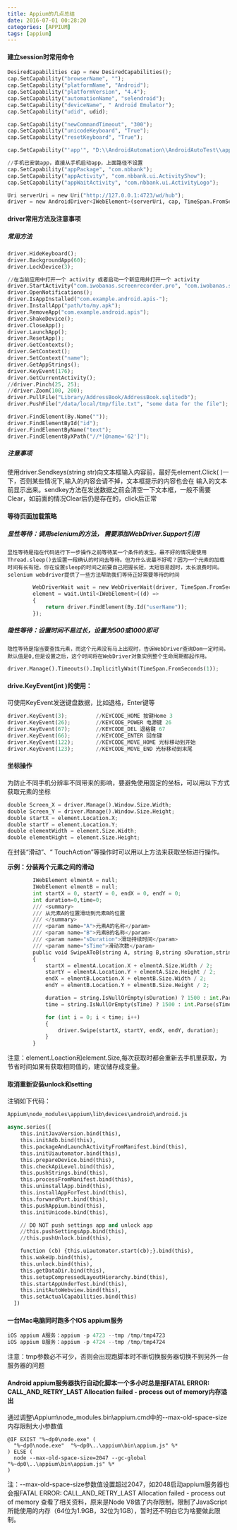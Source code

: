 ```yaml
---
title: Appium的几点总结
date: 2016-07-01 00:28:20
categories: [APPIUM]
tags: [appium]
---
```


#### 建立session时常用命令
```python
DesiredCapabilities cap = new DesiredCapabilities();
cap.SetCapability("browserName", "");                                                           // web 浏览器名称（'Safari' ,'Chrome'等）。如果对应用进行自动化测试，这个关键字的值应为空。
cap.SetCapability("platformName", "Android");                                                   //你要测试的手机操作系统
cap.SetCapability("platformVersion", "4.4");                                                    //手机操作系统版本
cap.SetCapability("automationName", "selendroid");                                              //你想使用的自动化测试引擎：Appium (默认) 或 Selendroid
cap.SetCapability("deviceName", " Android Emulator");                                           //使用的手机类型或模拟器类型，真机时输入Android Emulator或者手机型号
cap.SetCapability("udid", udid);                                                                //连接的物理设备的唯一设备标识,Android可以不设置

cap.SetCapability("newCommandTimeout", "300");                                                  //设置收到下一条命令的超时时间,超时appium会自动关闭session ,默认60秒
cap.SetCapability("unicodeKeyboard", "True");                                                   //支持中文输入，会自动安装Unicode 输入法。默认值为 false
cap.SetCapability("resetKeyboard", "True");                                                     //在设定了 unicodeKeyboard 关键字的 Unicode 测试结束后，重置输入法到原有状态

cap.SetCapability("'app'", "D:\\AndroidAutomation\\AndroidAutoTest\\app\\zhongchou.apk");       //未安装应用时，设置app的路径

//手机已安装app，直接从手机启动app，上面路径不设置
cap.SetCapability("appPackage", "com.nbbank");                                                  //你要启动的Android 应用对应的Activity名称|比如`MainActivity`, `.Settings`|
cap.SetCapability("appActivity", "com.nbbank.ui.ActivityShow");                                 //你想运行的Android应用的包名
cap.SetCapability("appWaitActivity", "com.nbbank.ui.ActivityLogo");                             //你想要等待启动的Android Activity名称|比如`SplashActivity`|

Uri serverUri = new Uri("http://127.0.0.1:4723/wd/hub");
driver = new AndroidDriver<IWebElement>(serverUri, cap, TimeSpan.FromSeconds(180));
```

<!--more-->

#### driver常用方法及注意事项
##### 常用方法
```python
driver.HideKeyboard();                                                                  //隐藏键盘
driver.BackgroundApp(60);                                                               //60秒后把当前应用放到后台去
driver.LockDevice(3);                                                                   //锁定屏幕

//在当前应用中打开一个 activity 或者启动一个新应用并打开一个 activity
driver.StartActivity("com.iwobanas.screenrecorder.pro", "com.iwobanas.screenrecorder.RecorderActivity");
driver.OpenNotifications();                                                             //打开下拉通知栏 只能在 Android 上使用
driver.IsAppInstalled("com.example.android.apis-");                                     //检查应用是否已经安装
driver.InstallApp("path/to/my.apk");                                                    //安装应用到设备中去
driver.RemoveApp("com.example.android.apis");                                           //从设备中删除一个应用
driver.ShakeDevice();                                                                   //模拟设备摇晃
driver.CloseApp();                                                                      //关闭应用
driver.LaunchApp();                                                                     //根据服务关键字 (desired capabilities) 启动会话 (session) 。请注意这必须在设定 autoLaunch=false 关键字时才能生效。这不是用于启动指定的 app/activities
driver.ResetApp();                                                                      //应用重置
driver.GetContexts();                                                                   //列出所有的可用上下文
driver.GetContext();                                                                    //列出当前上下文
driver.SetContext("name");                                                              //将上下文切换到默认上下文
driver.GetAppStrings();                                                                 //获取应用的字符串
driver.KeyEvent(176);                                                                   //给设备发送一个按键事件:keycode
driver.GetCurrentActivity();                                                            //获取当前 activity。只能在 Android 上使用
//driver.Pinch(25, 25);                                                                 //捏屏幕 (双指往内移动来缩小屏幕)
//driver.Zoom(100, 200);                                                                //放大屏幕 (双指往外移动来放大屏幕)
driver.PullFile("Library/AddressBook/AddressBook.sqlitedb");                            //从设备中拉出文件
driver.PushFile("/data/local/tmp/file.txt", "some data for the file");                  //推送文件到设备中去

driver.FindElement(By.Name(""));
driver.FindElementById("id");
driver.FindElementByName("text");
driver.FindElementByXPath("//*[@name='62']");
```

##### 注意事项
使用driver.Sendkeys(string str)向文本框输入内容前，最好先element.Click( )一下，否则某些情况下,输入的内容会请不掉，文本框提示的内容也会在 输入的文本前显示出来。sendkey方法在发送数据之前会清空一下文本框，一般不需要Clear，如前面的情况Clear后仍是存在的，click后正常

#### 等待页面加载策略
##### 显性等待：调用selenium的方法， 需要添加WebDriver.Support引用
    显性等待是指在代码进行下一步操作之前等待某一个条件的发生。最不好的情况是使用Thread.sleep()去设置一段确认的时间去等待。但为什么说最不好呢？因为一个元素的加载时间有长有短，你在设置sleep的时间之前要自己把握长短，太短容易超时，太长浪费时间。selenium webdriver提供了一些方法帮助我们等待正好需要等待的时间
```python
        WebDriverWait wait = new WebDriverWait(driver, TimeSpan.FromSeconds(10));
        element = wait.Until<IWebElement>((d) =>
        {
            return driver.FindElement(By.Id("userName"));
        });
```

##### 隐性等待：设置时间不易过长，设置为500或1000即可
    隐性等待是指当要查找元素，而这个元素没有马上出现时，告诉WebDriver查询Dom一定时间。默认值是0,但是设置之后，这个时间将在WebDriver对象实例整个生命周期都起作用。
```python
driver.Manage().Timeouts().ImplicitlyWait(TimeSpan.FromSeconds(1));
```

#### drive.KeyEvent(int )的使用：
可使用KeyEvent发送键盘数据，比如退格，Enter键等
```python
driver.KeyEvent(3);         //KEYCODE_HOME 按键Home 3
driver.KeyEvent(26);        //KEYCODE_POWER 电源键 26
driver.KeyEvent(67);        //KEYCODE_DEL 退格键 67
driver.KeyEvent(66);        //KEYCODE_ENTER 回车键
driver.KeyEvent(122);       //KEYCODE_MOVE_HOME 光标移动到开始
driver.KeyEvent(123);       //KEYCODE_MOVE_END 光标移动到末尾
```

#### 坐标操作
为防止不同手机分辨率不同带来的影响，要避免使用固定的坐标，可以用以下方式获取元素的坐标
```python
double Screen_X = driver.Manage().Window.Size.Width;                    //获取手机屏幕宽度
double Screen_Y = driver.Manage().Window.Size.Height;                   //获取手机屏幕高度
double startX = element.Location.X;                                     //获取元素的起点坐标，即元素最左上角点的横坐标
double startY = element.Location.Y;                                     //获取元素的起点坐标，即元素最左上角点的纵坐标
double elementWidth = element.Size.Width;                               //获取元素的宽度
double elementHight = element.Size.Height;                              //获取元素的宽度
```

在封装“滑动”、“ TouchAction”等操作时可以用以上方法来获取坐标进行操作。

**示例：分装两个元素之间的滑动**
```python
        IWebElement elmentA = null;
        IWebElement elmentB = null;
        int startX = 0, startY = 0, endX = 0, endY = 0;
        int duration=0,time=0;
        /// <summary>
        /// 从元素A的位置滑动到元素B的位置
        /// </summary>
        /// <param name="A">元素A的名称</param>
        /// <param name="B">元素B的名称</param>
        /// <param name="sDuration">滑动持续时间</param>
        /// <param name="sTime">滑动次数</param>
        public void SwipeAToB(string A, string B,string sDuration,string sTime)
        {
            startX = elmentA.Location.X + elmentA.Size.Width / 2;                           //元素A的中心横坐标
            startY = elmentA.Location.Y + elmentA.Size.Height / 2;                          //元素A的中心纵坐标
            endX = elmentB.Location.X + elmentB.Size.Width / 2;                             //元素B的中心横坐标
            endY = elmentB.Location.Y + elmentB.Size.Height / 2;                            //元素B的中心纵坐标

            duration = string.IsNullOrEmpty(sDuration) ? 1500 : int.Parse(sDuration);       //持续时间为空时，默认设置为1500毫秒
            time = string.IsNullOrEmpty(sTime) ? 1500 : int.Parse(sTime);                   //滑动次数为空时，默认设置为滑动1次

            for (int i = 0; i < time; i++)
            {
                driver.Swipe(startX, startY, endX, endY, duration);
            }
        }
```
注意：element.Loaction和element.Size,每次获取时都会重新去手机里获取，为节省时间如果有获取相同值的，建议储存成变量。

#### 取消重新安装unlock和setting
注销如下代码：
```python
Appium\node_modules\appium\lib\devices\android\android.js
```

```python
async.series([
    this.initJavaVersion.bind(this),
    this.initAdb.bind(this),
    this.packageAndLaunchActivityFromManifest.bind(this),
    this.initUiautomator.bind(this),
    this.prepareDevice.bind(this),
    this.checkApiLevel.bind(this),
    this.pushStrings.bind(this),
    this.processFromManifest.bind(this),
    this.uninstallApp.bind(this),
    this.installAppForTest.bind(this),
    this.forwardPort.bind(this),
    this.pushAppium.bind(this),
    this.initUnicode.bind(this),

    // DO NOT push settings app and unlock app
    //this.pushSettingsApp.bind(this),
    //this.pushUnlock.bind(this),

    function (cb) {this.uiautomator.start(cb);}.bind(this),
    this.wakeUp.bind(this),
    this.unlock.bind(this),
    this.getDataDir.bind(this),
    this.setupCompressedLayoutHierarchy.bind(this),
    this.startAppUnderTest.bind(this),
    this.initAutoWebview.bind(this),
    this.setActualCapabilities.bind(this)
  ])
```

#### 一台Mac电脑同时跑多个IOS appium服务

```python
iOS appium A服务：appium -p 4723 --tmp /tmp/tmp4723
iOS appium B服务：appium -p 4724 --tmp /tmp/tmp4724
```
注意：tmp参数必不可少，否则会出现跑脚本时不断切换服务器切换不到另外一台服务器的问题

#### Android appium服务器执行自动化脚本一个多小时总是报FATAL ERROR: CALL_AND_RETRY_LAST Allocation failed - process out of memory内存溢出
通过调整\Appium\node_modules.bin\appium.cmd中的--max-old-space-size内存限制大小参数值
```
@IF EXIST "%~dp0\node.exe" (
  "%~dp0\node.exe"  "%~dp0\..\appium\bin\appium.js" %*
) ELSE (
  node --max-old-space-size=2047 --gc-global  "%~dp0\..\appium\bin\appium.js" %*
)
```
注：--max-old-space-size参数值设置超过2047，如2048启动appium服务器也会报FATAL ERROR: CALL_AND_RETRY_LAST Allocation failed - process out of memory
查看了相关资料，原来是Node V8做了内存限制，限制了JavaScript所能使用的内存（64位为1.9GB，32位为1GB），暂时还不明白它为啥要做此限制。
